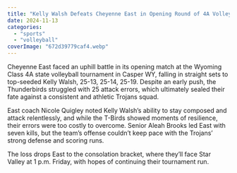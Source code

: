 ```yaml
---
title: "Kelly Walsh Defeats Cheyenne East in Opening Round of 4A Volleyball State Tournament"
date: 2024-11-13
categories: 
  - "sports"
  - "volleyball"
coverImage: "672d39779caf4.webp"
---
```


Cheyenne East faced an uphill battle in its opening match at the Wyoming Class 4A state volleyball tournament in Casper WY, falling in straight sets to top-seeded Kelly Walsh, 25-13, 25-14, 25-19. Despite an early push, the Thunderbirds struggled with 25 attack errors, which ultimately sealed their fate against a consistent and athletic Trojans squad.

East coach Nicole Quigley noted Kelly Walsh’s ability to stay composed and attack relentlessly, and while the T-Birds showed moments of resilience, their errors were too costly to overcome. Senior Aleah Brooks led East with seven kills, but the team’s offense couldn’t keep pace with the Trojans’ strong defense and scoring runs.

The loss drops East to the consolation bracket, where they’ll face Star Valley at 1 p.m. Friday, with hopes of continuing their tournament run.
